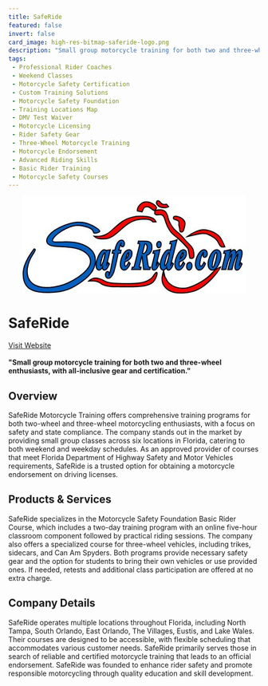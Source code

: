 ```yaml
---
title: SafeRide
featured: false
invert: false
card_image: high-res-bitmap-saferide-logo.png
description: "Small group motorcycle training for both two and three-wheel enthusiasts, with all-inclusive gear and certification."
tags: 
 - Professional Rider Coaches
 - Weekend Classes
 - Motorcycle Safety Certification
 - Custom Training Solutions
 - Motorcycle Safety Foundation
 - Training Locations Map
 - DMV Test Waiver
 - Motorcycle Licensing
 - Rider Safety Gear
 - Three-Wheel Motorcycle Training
 - Motorcycle Endorsement
 - Advanced Riding Skills
 - Basic Rider Training
 - Motorcycle Safety Courses
---
```


<div align="center">
<a href="https://saferide.com/">
<img src="high-res-bitmap-saferide-logo.png" alt="Logo" style="min-width: 200px; max-width: 600px; height: auto;" >
</a>
</div>

# SafeRide
<a href="https://saferide.com/">Visit Website</a>
<br>
<br>
**"Small group motorcycle training for both two and three-wheel enthusiasts, with all-inclusive gear and certification."**

## Overview
SafeRide Motorcycle Training offers comprehensive training programs for both two-wheel and three-wheel motorcycling enthusiasts, with a focus on safety and state compliance. The company stands out in the market by providing small group classes across six locations in Florida, catering to both weekend and weekday schedules. As an approved provider of courses that meet Florida Department of Highway Safety and Motor Vehicles requirements, SafeRide is a trusted option for obtaining a motorcycle endorsement on driving licenses.
## Products & Services 
SafeRide specializes in the Motorcycle Safety Foundation Basic Rider Course, which includes a two-day training program with an online five-hour classroom component followed by practical riding sessions. The company also offers a specialized course for three-wheel vehicles, including trikes, sidecars, and Can Am Spyders. Both programs provide necessary safety gear and the option for students to bring their own vehicles or use provided ones. If needed, retests and additional class participation are offered at no extra charge.
## Company Details 
SafeRide operates multiple locations throughout Florida, including North Tampa, South Orlando, East Orlando, The Villages, Eustis, and Lake Wales. Their courses are designed to be accessible, with flexible scheduling that accommodates various customer needs. SafeRide primarily serves those in search of reliable and certified motorcycle training that leads to an official endorsement. SafeRide was founded to enhance rider safety and promote responsible motorcycling through quality education and skill development.


